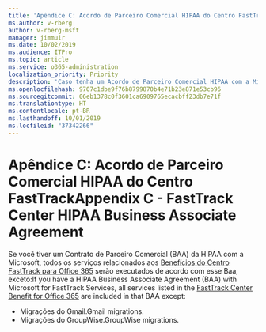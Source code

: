 ```yaml
---
title: 'Apêndice C: Acordo de Parceiro Comercial HIPAA do Centro FastTrack'
ms.author: v-rberg
author: v-rberg-msft
manager: jimmuir
ms.date: 10/02/2019
ms.audience: ITPro
ms.topic: article
ms.service: o365-administration
localization_priority: Priority
description: 'Caso tenha um Acordo de Parceiro Comercial HIPAA com a Microsoft para os serviços do FastTrack, todos os serviços relacionados no Benefícios do Centro FastTrack para Office 365 estarão incluídos neste Acordo, com exceção de:'
ms.openlocfilehash: 9707c1dbe9f76b8799870b4e71b23e871e53cb96
ms.sourcegitcommit: 06eb1378c0f3601ca6909765ecacbff23db7e71f
ms.translationtype: HT
ms.contentlocale: pt-BR
ms.lasthandoff: 10/01/2019
ms.locfileid: "37342266"
---
```

# <a name="appendix-c---fasttrack-center-hipaa-business-associate-agreement"></a><span data-ttu-id="f12b3-103">Apêndice C: Acordo de Parceiro Comercial HIPAA do Centro FastTrack</span><span class="sxs-lookup"><span data-stu-id="f12b3-103">Appendix C - FastTrack Center HIPAA Business Associate Agreement</span></span>

<span data-ttu-id="f12b3-104">Se você tiver um Contrato de Parceiro Comercial (BAA) da HIPAA com a Microsoft, todos os serviços relacionados aos [Benefícios do Centro FastTrack para Office 365](O365-fasttrack-benefit-for-office-365.md) serão executados de acordo com esse Baa, exceto:</span><span class="sxs-lookup"><span data-stu-id="f12b3-104">If you have a HIPAA Business Associate Agreement (BAA) with Microsoft for FastTrack Services, all services listed in the [FastTrack Center Benefit for Office 365](O365-fasttrack-benefit-for-office-365.md) are included in that BAA except:</span></span> 
  
- <span data-ttu-id="f12b3-105">Migrações do Gmail.</span><span class="sxs-lookup"><span data-stu-id="f12b3-105">Gmail migrations.</span></span>   
- <span data-ttu-id="f12b3-106">Migrações do GroupWise.</span><span class="sxs-lookup"><span data-stu-id="f12b3-106">GroupWise migrations.</span></span>
    

